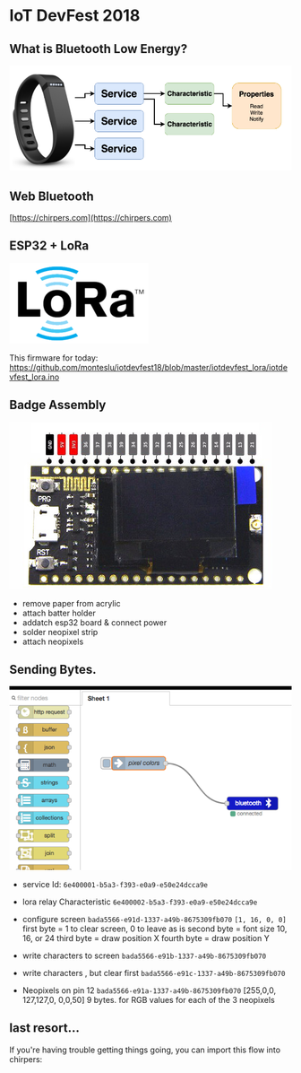 # IoT DevFest 2018



## What is Bluetooth Low Energy?

![screenshot](BLE_diagram.png)



## Web Bluetooth

[https://chirpers.com](https://chirpers.com)


## ESP32 + LoRa

![screenshot](lora.png)

This firmware for today:  https://github.com/monteslu/iotdevfest18/blob/master/iotdevfest_lora/iotdevfest_lora.ino


## Badge Assembly

![screenshot](esp32.jpg)

* remove paper from acrylic
* attach batter holder
* addatch esp32 board & connect power
* solder neopixel strip
* attach neopixels




## Sending Bytes.

![screenshot](chirpers.png)

* service Id: `6e400001-b5a3-f393-e0a9-e50e24dcca9e`

* lora relay Characteristic `6e400002-b5a3-f393-e0a9-e50e24dcca9e`

* configure screen `bada5566-e91d-1337-a49b-8675309fb070`
  `[1, 16, 0, 0]`
  first byte = 1 to clear screen, 0 to leave as is
  second byte = font size 10, 16, or 24
  third byte = draw position X
  fourth byte = draw position Y

* write characters to screen `bada5566-e91b-1337-a49b-8675309fb070`

* write characters , but clear first `bada5566-e91c-1337-a49b-8675309fb070`

* Neopixels on pin 12 `bada5566-e91a-1337-a49b-8675309fb070`
  [255,0,0, 127,127,0, 0,0,50]
  9 bytes.  for RGB values for each of the 3 neopixels




## last resort...

If you're having trouble getting things going, you can import this flow into chirpers:

```javascript

```
